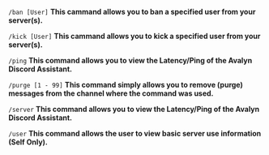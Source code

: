 `/ban [User]` **This cammand allows you to ban a specified user from your server(s).**

`/kick [User]` **This cammand allows you to kick a specified user from your server(s).**

`/ping` **This command allows you to view the Latency/Ping of the Avalyn Discord Assistant.**

`/purge [1 - 99]` **This command simply allows you to remove (purge) messages from the channel where the command was used.**

`/server` **This command allows you to view the Latency/Ping of the Avalyn Discord Assistant.**

`/user` **This command allows the user to view basic server use information (Self Only).**
